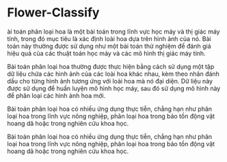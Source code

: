 # Flower-Classify
ài toán phân loại hoa là một bài toán trong lĩnh vực học máy và thị giác máy tính, trong đó mục tiêu là xác định loài hoa dựa trên hình ảnh của nó. Bài toán này thường được sử dụng như một bài toán thử nghiệm để đánh giá hiệu quả của các thuật toán học máy và các mô hình thị giác máy tính.

Bài toán phân loại hoa thường được thực hiện bằng cách sử dụng một tập dữ liệu chứa các hình ảnh của các loài hoa khác nhau, kèm theo nhãn đánh dấu cho từng hình ảnh tương ứng với loài hoa mà nó đại diện. Dữ liệu này được sử dụng để huấn luyện mô hình học máy, sau đó sử dụng mô hình này để phân loại các hình ảnh hoa mới.

Bài toán phân loại hoa có nhiều ứng dụng thực tiễn, chẳng hạn như phân loại hoa trong lĩnh vực nông nghiệp, phân loại hoa trong bảo tồn động vật hoang dã hoặc trong nghiên cứu khoa học.

Bài toán phân loại hoa có nhiều ứng dụng thực tiễn, chẳng hạn như phân loại hoa trong lĩnh vực nông nghiệp, phân loại hoa trong bảo tồn động vật hoang dã hoặc trong nghiên cứu khoa học.